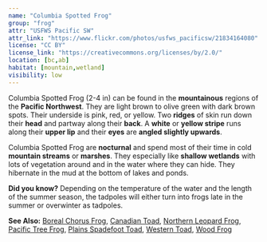 ```yaml
---
name: "Columbia Spotted Frog"
group: "frog"
attr: "USFWS Pacific SW"
attr_link: "https://www.flickr.com/photos/usfws_pacificsw/21834164080"
license: "CC BY"
license_link: "https://creativecommons.org/licenses/by/2.0/"
location: [bc,ab]
habitat: [mountain,wetland]
visibility: low
---
```

Columbia Spotted Frog (2-4 in) can be found in the **mountainous** regions of the **Pacific Northwest**. They are light brown to olive green with dark brown spots. Their underside is pink, red, or yellow. Two **ridges** of skin run down their **head** and partway along their **back**. A **white** or **yellow stripe** runs along their **upper lip** and their **eyes** are **angled slightly upwards**.

Columbia Spotted Frog are **nocturnal** and spend most of their time in cold **mountain streams** or **marshes**. They especially like **shallow wetlands** with lots of vegetation around and in the water where they can hide. They hibernate in the mud at the bottom of lakes and ponds.

**Did you know?** Depending on the temperature of the water and the length of the summer season, the tadpoles will either turn into frogs late in the summer or overwinter as tadpoles.

<!-- generated, do not edit -->
**See Also:**
[Boreal Chorus Frog](/herps/borchor),
[Canadian Toad](/herps/cantoad),
[Northern Leopard Frog](/herps/norlfrog),
[Pacific Tree Frog](/herps/pactfrog),
[Plains Spadefoot Toad](/herps/plainspade),
[Western Toad](/herps/westtoad),
[Wood Frog](/herps/woodfrog)
